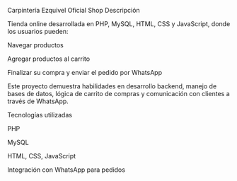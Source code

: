 Carpintería Ezquivel Oficial Shop
Descripción

Tienda online desarrollada en PHP, MySQL, HTML, CSS y JavaScript, donde los usuarios pueden:

Navegar productos

Agregar productos al carrito

Finalizar su compra y enviar el pedido por WhatsApp

Este proyecto demuestra habilidades en desarrollo backend, manejo de bases de datos, lógica de carrito de compras y comunicación con clientes a través de WhatsApp.

Tecnologías utilizadas

PHP

MySQL

HTML, CSS, JavaScript

Integración con WhatsApp para pedidos
